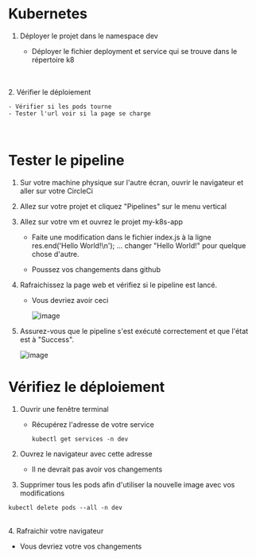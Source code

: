 # Kubernetes

1. Déployer le projet dans le namespace dev
   
   - Déployer le fichier deployment et service qui se trouve dans le répertoire k8

<br><br>
2. Vérifier le déploiement

    - Vérifier si les pods tourne
    - Tester l'url voir si la page se charge
  <br>

# Tester le pipeline

1. Sur votre machine physique sur l'autre écran, ouvrir le navigateur et aller sur votre CircleCi

2. Allez sur votre projet et cliquez "Pipelines" sur le menu vertical
   
3. Allez sur votre vm et ouvrez le projet my-k8s-app

     - Faite une modification dans le fichier index.js à la ligne res.end('Hello World!\n');  ... changer "Hello World!" pour quelque chose d'autre.

     - Poussez vos changements dans github

4. Rafraichissez la page web et vérifiez si le pipeline est lancé.

   - Vous devriez avoir ceci
  
     ![image](https://github.com/user-attachments/assets/d541690e-fda1-4993-8e0c-e6f583ef5f26)

5. Assurez-vous que le pipeline s'est exécuté correctement et que l'état est à "Success".

   ![image](https://github.com/user-attachments/assets/0bffa7a9-ca26-4165-8986-0017d198b7a3)


# Vérifiez le déploiement

1. Ouvrir une fenêtre terminal 

   - Récupérez l'adresse de votre service
     <br>
       ````
       kubectl get services -n dev
       ````
       
2. Ouvrez le navigateur avec cette adresse

   - Il ne devrait pas avoir vos changements

3. Supprimer tous les pods afin d'utiliser la nouvelle image avec vos modifications
  ````
  kubectl delete pods --all -n dev
  ````
<br>
4. Rafraichir votre navigateur

- Vous devriez votre vos changements


